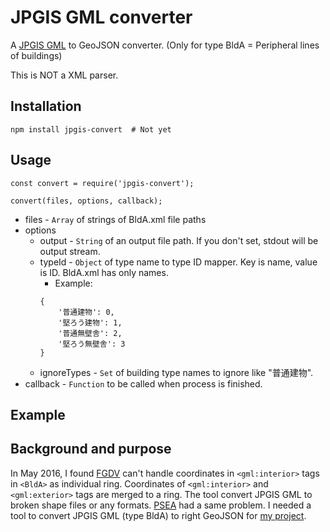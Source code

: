 # JPGIS GML converter

A [JPGIS GML](http://fgd.gsi.go.jp/download/) to GeoJSON converter. (Only for type BldA = Peripheral lines of buildings)

This is NOT a XML parser.

## Installation

```
npm install jpgis-convert  # Not yet
```

## Usage

```
const convert = require('jpgis-convert');

convert(files, options, callback);
```

- files - ```Array``` of strings of BldA.xml file paths
- options
	- output - ```String``` of an output file path. If you don't set, stdout will be output stream.
	- typeId - ```Object``` of type name to type ID mapper. Key is name, value is ID. BldA.xml has only names.
		- Example:
		```
		{
			'普通建物': 0,
			'堅ろう建物': 1,
			'普通無壁舎': 2,
			'堅ろう無壁舎': 3
		}
		```
	- ignoreTypes - ```Set``` of building type names to ignore like "普通建物".
- callback - ```Function``` to be called when process is finished.

## Example

## Background and purpose

In May 2016, I found [FGDV](http://fgd.gsi.go.jp/download/menu.php) can't handle coordinates in ```<gml:interior>``` tags in ```<BldA>``` as individual ring. Coordinates of ```<gml:interior>``` and ```<gml:exterior>``` tags are merged to a ring. The tool convert JPGIS GML to broken shape files or any formats. [PSEA](http://psgsv2.gsi.go.jp/koukyou/public/sien/pindex.html) had a same problem. I needed a tool to convert JPGIS GML (type BldA) to right GeoJSON for [my project](https://github.com/knt5/city-generator).
